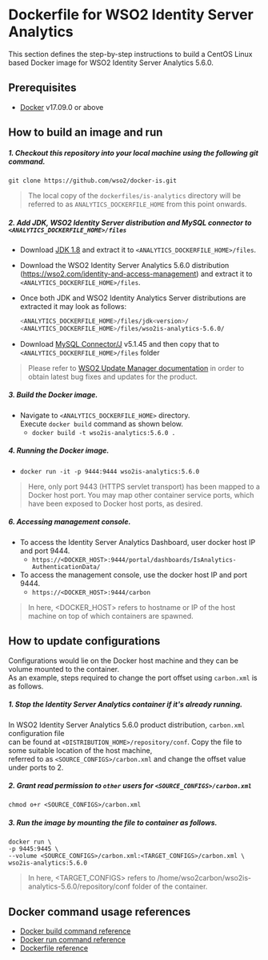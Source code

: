# Dockerfile for WSO2 Identity Server Analytics #
This section defines the step-by-step instructions to build a CentOS Linux based Docker image for WSO2 Identity Server Analytics 5.6.0.

## Prerequisites
* [Docker](https://www.docker.com/get-docker) v17.09.0 or above

## How to build an image and run
##### 1. Checkout this repository into your local machine using the following git command.
```
git clone https://github.com/wso2/docker-is.git
```

>The local copy of the `dockerfiles/is-analytics` directory will be referred to as `ANALYTICS_DOCKERFILE_HOME` from this point onwards.

##### 2. Add JDK, WSO2 Identity Server distribution and MySQL connector to `<ANALYTICS_DOCKERFILE_HOME>/files`
- Download [JDK 1.8](http://www.oracle.com/technetwork/java/javase/downloads/jdk8-downloads-2133151.html) 
and extract it to `<ANALYTICS_DOCKERFILE_HOME>/files`.
- Download the WSO2 Identity Server Analytics 5.6.0 distribution (https://wso2.com/identity-and-access-management)
and extract it to `<ANALYTICS_DOCKERFILE_HOME>/files`. <br>
- Once both JDK and WSO2 Identity Analytics Server distributions are extracted it may look as follows:

  ```bash
  <ANALYTICS_DOCKERFILE_HOME>/files/jdk<version>/
  <ANALYTICS_DOCKERFILE_HOME>/files/wso2is-analytics-5.6.0/
  ```
- Download [MySQL Connector/J](https://dev.mysql.com/downloads/connector/j/) v5.1.45 and then copy that to `<ANALYTICS_DOCKERFILE_HOME>/files` folder
>Please refer to [WSO2 Update Manager documentation](https://docs.wso2.com/display/ADMIN44x/Updating+WSO2+Products)
in order to obtain latest bug fixes and updates for the product.

##### 3. Build the Docker image.
- Navigate to `<ANALYTICS_DOCKERFILE_HOME>` directory. <br>
  Execute `docker build` command as shown below.
    + `docker build -t wso2is-analytics:5.6.0 .`
    
##### 4. Running the Docker image.
- `docker run -it -p 9444:9444 wso2is-analytics:5.6.0`
>Here, only port 9443 (HTTPS servlet transport) has been mapped to a Docker host port.
You may map other container service ports, which have been exposed to Docker host ports, as desired.

##### 6. Accessing management console.
- To access the Identity Server Analytics Dashboard, user docker host IP and port 9444.
    + `https://<DOCKER_HOST>:9444/portal/dashboards/IsAnalytics-AuthenticationData/`
- To access the management console, use the docker host IP and port 9444.
    + `https://<DOCKER_HOST>:9444/carbon`
    
>In here, <DOCKER_HOST> refers to hostname or IP of the host machine on top of which containers are spawned.


## How to update configurations
Configurations would lie on the Docker host machine and they can be volume mounted to the container. <br>
As an example, steps required to change the port offset using `carbon.xml` is as follows.

##### 1. Stop the Identity Server Analytics container if it's already running.
In WSO2 Identity Server Analytics 5.6.0 product distribution, `carbon.xml` configuration file <br>
can be found at `<DISTRIBUTION_HOME>/repository/conf`. Copy the file to some suitable location of the host machine, <br>
referred to as `<SOURCE_CONFIGS>/carbon.xml` and change the offset value under ports to 2.

##### 2. Grant read permission to `other` users for `<SOURCE_CONFIGS>/carbon.xml`
```
chmod o+r <SOURCE_CONFIGS>/carbon.xml
```

##### 3. Run the image by mounting the file to container as follows.
```
docker run \
-p 9445:9445 \
--volume <SOURCE_CONFIGS>/carbon.xml:<TARGET_CONFIGS>/carbon.xml \
wso2is-analytics:5.6.0
```

>In here, <TARGET_CONFIGS> refers to /home/wso2carbon/wso2is-analytics-5.6.0/repository/conf folder of the container.


## Docker command usage references

* [Docker build command reference](https://docs.docker.com/engine/reference/commandline/build/)
* [Docker run command reference](https://docs.docker.com/engine/reference/run/)
* [Dockerfile reference](https://docs.docker.com/engine/reference/builder/)

